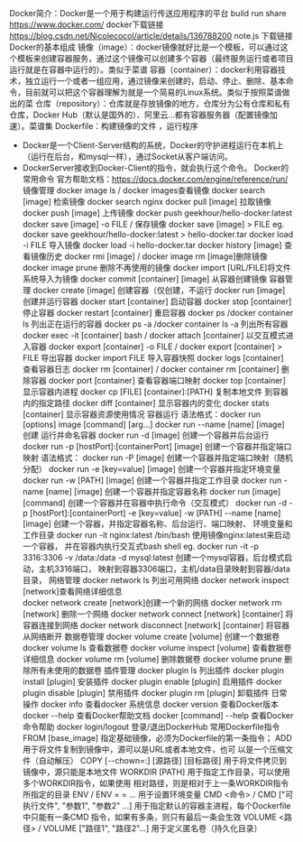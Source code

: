 Docker简介：Docker是一个用于构建运行传送应用程序的平台  build run share
https://www.docker.com/  docker下载链接
https://blog.csdn.net/Nicolecocol/article/details/136788200   note.js 下载链接
Docker的基本组成
镜像（image）：docker镜像就好比是一个模板，可以通过这个模板来创建容器服务，通过这个镜像可以创建多个容器（最终服务运行或者项目运行就是在容器中运行的）。类似于菜谱
容器（container）：docker利用容器技术，独立运行一个或者一组应用，通过镜像来创建的，启动、停止、删除、基本命令，目前就可以把这个容器理解为就是一个简易的Linux系统。类似于按照菜谱做出的菜
仓库（repository）：仓库就是存放镜像的地方，仓库分为公有仓库和私有仓库，Docker Hub（默认是国外的）、阿里云…都有容器服务器（配置镜像加速）。菜谱集
Dockerfile：构建镜像的文件 ，运行程序
- Docker是一个Client-Server结构的系统，Docker的守护进程运行在本机上（运行在后台，和mysql一样），通过Socket从客户端访问。
- DockerServer接收到Docker-Client的指令，就会执行这个命令。
Docker的常用命令
官方帮助文档：https://docs.docker.com/engine/reference/run/
镜像管理
docker image ls / docker images查看镜像 
docker search [image]  检索镜像 
docker search nginx 
docker pull [image] 拉取镜像
docker push [image] 上传镜像 
docker push geekhour/hello-docker:latest
docker save [image] -o FILE / 保存镜像 
docker save [image] > FILE 
eg.  docker save geekhour/hello-docker:latest > hello-docker.tar
docker load -i FILE 导⼊镜像
docker load -i hello-docker.tar 
docker history [image]  查看镜像历史
docker rmi [image] / docker image rm [image]删除镜像 
docker image prune 删除不再使⽤的镜像
docker import [URL/FILE]将⽂件系统导⼊为镜像
docker commit [container] [image] 从容器创建镜像
容器管理
docker create [image] 创建容器（仅创建，不运⾏
docker run [image] 创建并运⾏容器 
docker start [container] 启动容器 
docker stop [container] 停⽌容器 
docker restart [container] 重启容器 
docker ps /docker container ls 列出正在运⾏的容器 
docker ps -a /docker container ls -a 列出所有容器 
docker exec -it [container] bash / docker attach [container] 以交互模式进⼊容器 
docker export [container] -o FILE / docker export [container] > FILE 导出容器 
docker import FILE 导⼊容器快照 
docker logs [container] 查看容器⽇志 
docker rm [container] / docker container rm [container] 删除容器 
docker port [container] 查看容器端⼝映射 
docker top [container] 显示容器内进程 
docker cp [FILE] [container]:[PATH] 复制本地⽂件 到容器内的指定路径 
docker diff [container] 显示容器内的变化
docker stats [container] 显示容器资源使⽤情况
容器运⾏
语法格式：docker run [options] image [command] [arg...]
docker run --name [name] [image] 创建 运⾏并命名容器
docker run -d [image] 创建⼀个容器并后台运⾏ 
docker run -p [hostPort]:[containerPort] [image] 创建⼀个容器并指定端⼝映射 
语法格式： 
docker run -P [image] 创建⼀个容器并指定端⼝映射（随机分配） 
docker run -e [key=value] [image] 创建⼀个容器并指定环境变量 
docker run -w [PATH] [image] 创建⼀个容器并指定⼯作⽬录 
docker run -name [name] [image] 创建⼀个容器并指定容器名称 
docker run [image] [command] 创建⼀个容器并在容器中执⾏命令（交互模式） 
docker run -d -p [hostPort]:[containerPort] -e [key=value] -w [PATH] --name [name] [image] 创建⼀个容器，并指定容器名称、后台运⾏、端⼝映射、 环境变量和⼯作⽬录
docker run -it nginx:latest /bin/bash 使⽤镜像nginx:latest来启动⼀个容器， 
并在容器内执⾏交互式bash shell 
eg. 
docker run -it -p 3316:3306 -v /data:/data -d mysql:latest 创建⼀个mysql容器，后台模式启动，主机3316端⼝， 映射到容器3306端⼝，主机/data⽬录映射到容器/data⽬录，
⽹络管理
docker network ls 列出可⽤⽹络 
docker network inspect [network]查看⽹络详细信息  
docker network create [network]创建⼀个新的⽹络 
docker network rm [network] 删除⼀个⽹络 
docker network connect [network] [container] 将容器连接到⽹络 
docker network disconnect [network] [container] 将容器从⽹络断开
数据卷管理
docker volume create [volume] 创建⼀个数据卷 
docker volume ls 查看数据卷 
docker volume inspect [volume] 查看数据卷详细信息 
docker volume rm [volume] 删除数据卷 
docker volume prune 删除所有未使⽤的数据卷
插件管理
docker plugin ls 列出插件 
docker plugin install [plugin] 安装插件 
docker plugin enable [plugin] 启⽤插件 
docker plugin disable [plugin] 禁⽤插件 
docker plugin rm [plugin] 卸载插件
⽇常操作
docker info 查看docker 系统信息
docker version 查看Docker版本
docker --help 查看Docker帮助⽂档 
docker [command] --help 查看Docker命令帮助 
docker login/logout 登录/退出DockerHub 
常⽤Dockerfile指令 
FROM [base_image] 指定基础镜像，必须为Dockerfile的第⼀条指令； 
ADD  ⽤于将⽂件复制到镜像中，源可以是URL或者本地⽂件，也可 
以是⼀个压缩⽂件（⾃动解压）
COPY [--chown=<user>:<group>] [源路径] [⽬标路径]  ⽤于将⽂件拷⻉到镜像中，源只能是本地⽂件 
WORKDIR [PATH]   ⽤于指定⼯作⽬录，可以使⽤多个WORKDIR指令，如果使⽤ 
相对路径，则是相对于上⼀条WORKDIR指令所指定的⽬录 
ENV <key> <value> /  ENV <key1>=<value1> <key2>=<value2> ...    ⽤于设置环境变量 
CMD <命令> /  CMD ["可执⾏⽂件", "参数1", "参数2" ...]   ⽤于指定默认的容器主进程，每个Dockerfile中只能有⼀条CMD 指令，如果有多条，则只有最后⼀条会⽣效 
VOLUME <路径> /  VOLUME ["路径1", "路径2"...]   ⽤于定义匿名卷（持久化⽬录） 